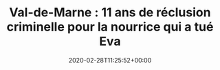 ---
isIndex: false
title: "Val-de-Marne : 11 ans de réclusion criminelle pour la nourrice qui a tué Eva"
date: 2020-02-28T11:25:52+00:00
publications_concerned:
  - joseph-hazan
press:
  title: Le Parisien
  url: https://www.leparisien.fr/val-de-marne-94/val-de-marne-12-ans-requis-pour-la-nourrice-accusee-de-la-mort-d-eva-28-02-2020-8269476.php
---